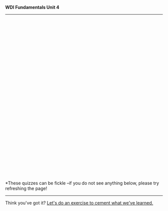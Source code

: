 **WDI Fundamentals Unit 4**

---

<div class="typeform-widget" data-url="https://gahub.typeform.com/to/wUsBTu" data-text="NEW Fundamentals 4.1 (new)" style="width:100%;height:500px;"></div>
<script>(function(){var qs,js,q,s,d=document,gi=d.getElementById,ce=d.createElement,gt=d.getElementsByTagName,id='typef_orm',b='https://s3-eu-west-1.amazonaws.com/share.typeform.com/';if(!gi.call(d,id)){js=ce.call(d,'script');js.id=id;js.src=b+'widget.js';q=gt.call(d,'script')[0];q.parentNode.insertBefore(js,q)}})()</script>

*These quizzes can be fickle –if you do not see anything below, please try refreshing the page!

---


Think you've got it? [Let's do an exercise to cement what we've learned.](04_exercise.md)

